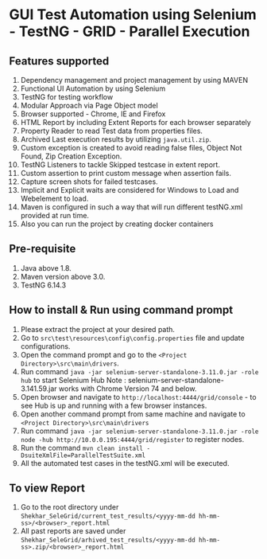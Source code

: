 # GUI Test Automation using Selenium - TestNG - GRID - Parallel Execution

## Features supported
1. Dependency management and project management by using MAVEN
2. Functional UI Automation by using Selenium
3. TestNG for testing workflow
4. Modular Approach via Page Object model
5. Browser supported - Chrome, IE and Firefox
6. HTML Report by including Extent Reports for each browser separately
7. Property Reader to read Test data from properties files.
8. Archived Last execution results by utilizing `java.util.zip`. 
9. Custom exception is created to avoid reading false files, Object Not Found, Zip Creation Exception.
10. TestNG Listeners to tackle Skipped testcase in extent report.
11. Custom assertion to print custom message when assertion fails.
12. Capture screen shots for failed testcases.
13. Implicit and Explicit waits are considered for Windows to Load and Webelement to load.
14. Maven is configured in such a way that will run different testNG.xml provided at run time.
15. Also you can run the project by creating docker containers


## Pre-requisite
1. Java above 1.8.
2. Maven version above 3.0.
3. TestNG 6.14.3

## How to install & Run using command prompt
1. Please extract the project at your desired path.
2. Go to `src\test\resources\config\config.properties` file and update configurations. 
3. Open the command prompt and go to the `<Project Directory>\src\main\drivers`.
4. Run command `java -jar selenium-server-standalone-3.11.0.jar -role hub` to start Selenium Hub
Note : selenium-server-standalone-3.141.59.jar works with Chrome Version 74 and below.
5. Open browser and navigate to `http://localhost:4444/grid/console` - to see Hub is up and running with a few browser instances.
6. Open another command prompt from same machine and navigate to `<Project Directory>\src\main\drivers`
7. Run command `java -jar selenium-server-standalone-3.11.0.jar -role node -hub http://10.0.0.195:4444/grid/register` to register nodes. 
8. Run the command `mvn clean install -DsuiteXmlFile=ParallelTestSuite.xml`
9. All the automated test cases in the testNG.xml will be executed.

		
## To view Report 
1. Go to the root directory under `Shekhar_SeleGrid/current_test_results/<yyyy-mm-dd hh-mm-ss>/<browser>_report.html`
2. All past reports are saved under `Shekhar_SeleGrid/arhived_test_results/<yyyy-mm-dd hh-mm-ss>.zip/<browser>_report.html` 


